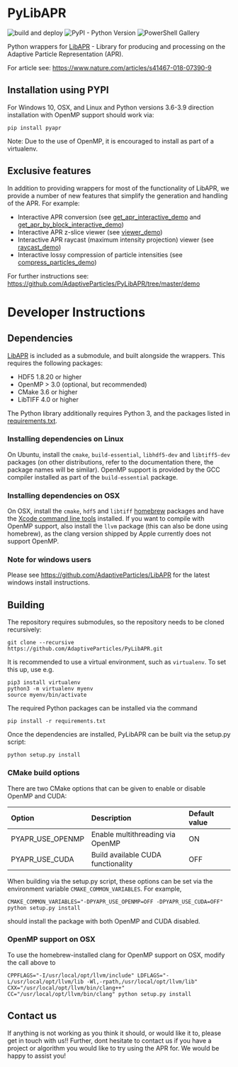 # PyLibAPR

![build and deploy](https://github.com/AdaptiveParticles/PyLibAPR/actions/workflows/main.yml/badge.svg)
![PyPI - Python Version](https://img.shields.io/badge/python-3.6%20%7C%203.7%20%7C%203.8%20%7C%203.9-blue) 
![PowerShell Gallery](https://img.shields.io/powershellgallery/p/DNS.1.1.1.1)

Python wrappers for [LibAPR](https://github.com/AdaptiveParticles/LibAPR) - Library for producing and processing on 
the Adaptive Particle Representation (APR).

For article see: https://www.nature.com/articles/s41467-018-07390-9

## Installation using PYPI
For Windows 10, OSX, and Linux and Python versions 3.6-3.9 direction installation with OpenMP support should work via:
```
pip install pyapr
```
Note: Due to the use of OpenMP, it is encouraged to install as part of a virtualenv.

## Exclusive features

In addition to providing wrappers for most of the functionality of LibAPR, we provide a number of
new features that simplify the generation and handling of the APR. For example:

* Interactive APR conversion (see [get_apr_interactive_demo](demo/get_apr_interactive_demo.py) and 
  [get_apr_by_block_interactive_demo](demo/get_apr_by_block_interactive_demo.py))
* Interactive APR z-slice viewer (see [viewer_demo](demo/viewer_demo.py))
* Interactive APR raycast (maximum intensity projection) viewer (see [raycast_demo](demo/raycast_demo.py))
* Interactive lossy compression of particle intensities (see [compress_particles_demo](demo/compress_particles_demo.py))

For further instructions see: https://github.com/AdaptiveParticles/PyLibAPR/tree/master/demo

# Developer Instructions

## Dependencies

[LibAPR](https://github.com/AdaptiveParticles/LibAPR) is included as a submodule, and built alongside the wrappers. 
This requires the following packages:

* HDF5 1.8.20 or higher
* OpenMP > 3.0 (optional, but recommended)
* CMake 3.6 or higher
* LibTIFF 4.0 or higher

The Python library additionally requires Python 3, and the packages listed in [requirements.txt](requirements.txt).

### Installing dependencies on Linux

On Ubuntu, install the `cmake`, `build-essential`, `libhdf5-dev` and `libtiff5-dev` packages (on other distributions, 
refer to the documentation there, the package names will be similar). OpenMP support is provided by the GCC compiler 
installed as part of the `build-essential` package.

### Installing dependencies on OSX

On OSX, install the `cmake`, `hdf5` and `libtiff`  [homebrew](https://brew.sh) packages and have the 
[Xcode command line tools](http://osxdaily.com/2014/02/12/install-command-line-tools-mac-os-x/) installed.
If you want to compile with OpenMP support, also install the `llvm` package (this can also be done using homebrew), 
as the clang version shipped by Apple currently does not support OpenMP.

### Note for windows users

Please see https://github.com/AdaptiveParticles/LibAPR for the latest windows install instructions.

## Building

The repository requires submodules, so the repository needs to be cloned recursively:

```
git clone --recursive https://github.com/AdaptiveParticles/PyLibAPR.git
```

It is recommended to use a virtual environment, such as `virtualenv`. To set this up, use e.g.

```
pip3 install virtualenv
python3 -m virtualenv myenv
source myenv/bin/activate
```

The required Python packages can be installed via the command
```
pip install -r requirements.txt 
```

Once the dependencies are installed, PyLibAPR can be built via the setup.py script:
```
python setup.py install
```

### CMake build options

There are two CMake options that can be given to enable or disable OpenMP and CUDA:

| Option | Description | Default value |
|:--|:--|:--|
| PYAPR_USE_OPENMP | Enable multithreading via OpenMP | ON |
| PYAPR_USE_CUDA | Build available CUDA functionality | OFF |

When building via the setup.py script, these options can be set via the environment variable `CMAKE_COMMON_VARIABLES`. For example,
```
CMAKE_COMMON_VARIABLES="-DPYAPR_USE_OPENMP=OFF -DPYAPR_USE_CUDA=OFF" python setup.py install
```
should install the package with both OpenMP and CUDA disabled.

### OpenMP support on OSX

To use the homebrew-installed clang for OpenMP support on OSX, modify the call above to
```
CPPFLAGS="-I/usr/local/opt/llvm/include" LDFLAGS="-L/usr/local/opt/llvm/lib -Wl,-rpath,/usr/local/opt/llvm/lib" CXX="/usr/local/opt/llvm/bin/clang++" CC="/usr/local/opt/llvm/bin/clang" python setup.py install 
```

## Contact us

If anything is not working as you think it should, or would like it to, please get in touch with us!! Further, dont 
hesitate to contact us if you have a project or algorithm you would like to try using the APR for. We would be happy to 
assist you!
